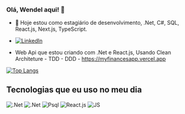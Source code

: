 ### Olá, Wendel aqui! 👋

- 🔭 Hoje estou como estagiário de desenvolvimento, .Net, C#, SQL, React.js, Next.js, TypeScript.
- [![LinkedIn](https://img.shields.io/badge/LinkedIn-0077B5?style=for-the-badge&logo=linkedin&logoColor=white)](https://www.linkedin.com/in/wendel-maciel-209a291b6/)

- Web Api que estou criando com .Net e React.js, Usando Clean Architeture - TDD - DDD - https://myfinancesapp.vercel.app

<!--![Wendel GitHub stats](https://github-readme-stats.vercel.app/api?username=wendelfilipe&show_icons=true&theme=dracula) -->

[![Top Langs](https://github-readme-stats.vercel.app/api/top-langs/?username=wendelfilipe)](https://github.com/wendelfilipe/github-readme-stats)


## Tecnologias que eu uso no meu dia

<div style="display: inline_block">
  <img align="center" alt=".Net" src="https://img.shields.io/badge/.NET-5C2D91?style=for-the-badge&logo=.net&logoColor=white" />
  <img align="center" alt=".Net" src="https://img.shields.io/badge/C%23-239120?style=for-the-badge&logo=c-sharp&logoColor=white" />
  <img align="center" alt="Psql" src="https://img.shields.io/badge/PostgreSQL-316192?style=for-the-badge&logo=postgresql&logoColor=white" />
  <img align="center" alt="React.js" src="https://img.shields.io/badge/React-20232A?style=for-the-badge&logo=react&logoColor=61DAFB" />
  <img align="center" alt="JS" src="https://img.shields.io/badge/JavaScript-F7DF1E?style=for-the-badge&logo=javascript&logoColor=black" />
</div><br/>
